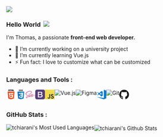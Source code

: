 <img align="center" src="https://svgur.com/i/NZd.svg">

### Hello World ‎ <img src="https://raw.githubusercontent.com/syedareehaquasar/syedareehaquasar/master/gifs/Hi.gif" width="30px">

I'm Thomas, a passionate **front-end web developer.**

- 🔭 I’m currently working on a university project
- 🌱 I’m currently learning Vue.js
- ⚡ Fun fact: I love to customize what can be customized
  
### Languages and Tools :

<a href="https://developer.mozilla.org/fr/docs/Web/Guide/HTML/HTML5">
  <img align="left" alt="HTML5" height="26px" src="https://raw.githubusercontent.com/github/explore/80688e429a7d4ef2fca1e82350fe8e3517d3494d/topics/html/html.png">
</a>
<a href="https://developer.mozilla.org/fr/docs/Web/CSS">
  <img align="left" alt="CSS" height="26px" src="https://raw.githubusercontent.com/github/explore/80688e429a7d4ef2fca1e82350fe8e3517d3494d/topics/css/css.png">
</a>
<a href="https://sass-lang.com/">
  <img align="left" alt="Sass" height="26px" src="https://raw.githubusercontent.com/github/explore/80688e429a7d4ef2fca1e82350fe8e3517d3494d/topics/sass/sass.png">
</a>
<a href="https://getbootstrap.com/">
  <img align="left" alt="Bootstrap" height="26px" src="https://raw.githubusercontent.com/github/explore/80688e429a7d4ef2fca1e82350fe8e3517d3494d/topics/bootstrap/bootstrap.png">
</a>
<a href="https://developer.mozilla.org/fr/docs/Web/JavaScript">
  <img align="left" alt="JavaScript" height="26px" src="https://raw.githubusercontent.com/github/explore/80688e429a7d4ef2fca1e82350fe8e3517d3494d/topics/javascript/javascript.png"/>
</a>
<a href="https://vuejs.org/">
  <img align="left" alt="Vue.js" height="26px" src="https://lh5.googleusercontent.com/proxy/IA9dMXXTrwPfrAWFDHEHzeGvaRxXeDkkc2ASpuwaDMMEGO4ib1dlc9CU0DekXH92wMagbltJPU5_b6mwmnetdqiNg6FejMwTrZzPIP10WhnR"/>
</a>
<a href="https://figma.com">
  <img align="left" alt="Figma" height="26px" src="https://cdn.worldvectorlogo.com/logos/figma-1.svg"/>
</a>
<a href="https://code.visualstudio.com">
  <img align="left" alt="Visual Studio Code" height="26px" src="https://raw.githubusercontent.com/github/explore/80688e429a7d4ef2fca1e82350fe8e3517d3494d/topics/visual-studio-code/visual-studio-code.png" />
</a>
<a href="https://git-scm.com/">
  <img align="left" alt="Git" height="26px" src="https://upload.wikimedia.org/wikipedia/commons/thumb/3/3f/Git_icon.svg/1024px-Git_icon.svg.png"/>
</a>
<a href="https://github.com">
  <img align="left" alt="Github" height="26px" src="https://raw.githubusercontent.com/github/explore/78df643247d429f6cc873026c0622819ad797942/topics/github/github.png"/>
</a>

<br />
<br />

### GitHub Stats :

<img align="left" src="https://github-readme-stats.tchiarani.vercel.app/api/top-langs/?username=tchiarani&card_width=235&layout=compact&hide_border=true&hide_title=true" alt="tchiarani's Most Used Languages" />

<img align="center" width="450" src="https://github-readme-stats.tchiarani.vercel.app/api?username=tchiarani&hide_rank=true&line_height=30&show_icons=true&hide_border=true&include_all_commits=true&count_private=true&title_color=1e2a38&icon_color=1e2a38&hide=prs,issues&hide_title=true" alt="tchiarani's Github Stats" />

<!--
<img align="center" src="https://svgur.com/i/N_k.svg">
-->
